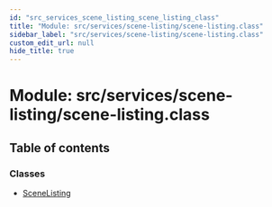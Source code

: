 ```yaml
---
id: "src_services_scene_listing_scene_listing_class"
title: "Module: src/services/scene-listing/scene-listing.class"
sidebar_label: "src/services/scene-listing/scene-listing.class"
custom_edit_url: null
hide_title: true
---
```


# Module: src/services/scene-listing/scene-listing.class

## Table of contents

### Classes

- [SceneListing](../classes/src_services_scene_listing_scene_listing_class.scenelisting.md)
